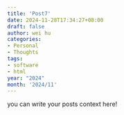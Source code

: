 ```yaml
---
title: 'Post7'
date: 2024-11-28T17:34:27+08:00
draft: false
author: wei hu
categories:
- Personal
- Thoughts
tags:
- software
- html
year: "2024"
month: '2024/11'
---
```


you can write your posts context here!
<!--more-->
